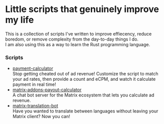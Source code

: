 # Little scripts that genuinely improve my life
This is a collection of scripts I've written to improve effiecency, reduce boredom, or remove complexity from the day-to-day things I do.<br>
I am also using this as a way to learn the Rust programming language.

### Scripts
* [payment-calculator](https://github.com/du64/scripts/tree/main/payout-calculator) <br>
Stop getting cheated out of ad revenue! Customize the script to match your ad rates, then provide a count and eCPM, and watch it calculate payment in real time!<br>
* [matrix-addons-payout-calculator](https://github.com/du64/scripts/tree/main/matrix-addons-payout-calculator) <br>
A chat bot server for the Matrix ecosystem that lets you calculate ad revenue.
* [matrix-translation-bot](https://github.com/du64/scripts/tree/main/matrix-translation-bot) <br>
Have you wanted to translate between languages without leaving your Matrix client? Now you can!
